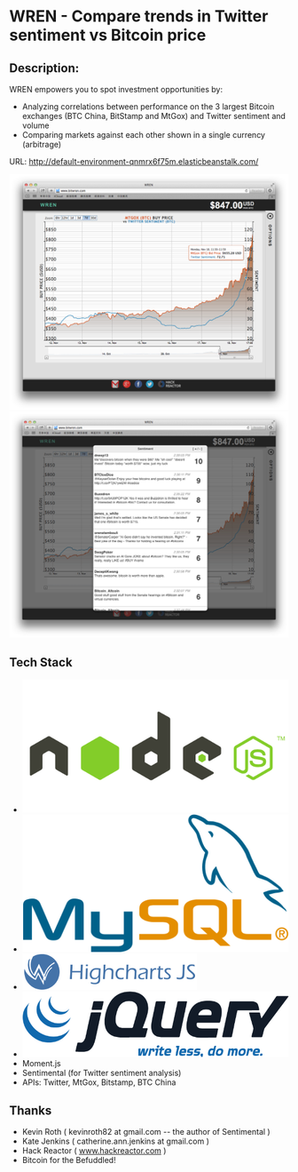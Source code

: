 WREN - Compare trends in Twitter sentiment vs Bitcoin price
==============

**Description:**
--------------

WREN empowers you to spot investment opportunities by:
 - Analyzing correlations between performance on the 3 largest Bitcoin exchanges (BTC China, BitStamp and MtGox) and Twitter sentiment and volume
 - Comparing markets against each other shown in a single currency (arbitrage)
 
URL: http://default-environment-qnmrx6f75m.elasticbeanstalk.com/

![Alt text](/img/screenshots/screenshot.png "MtGox performance over past 7 days vs Twitter Sentiment")
![Alt text](/img/screenshots/tweets.png "Twitter Sentiment")

Tech Stack
----------
 - ![Alt text](/img/techstack/nodejs.png "Node.js")
 - ![Alt text](/img/techstack/mysql.png "MySQL") 
 - ![Alt text](/img/techstack/highcharts.png "HighCharts")
 - ![Alt text](/img/techstack/jquery.png "jQuery") 
 - Moment.js 
 - Sentimental (for Twitter sentiment analysis)
 - APIs: Twitter, MtGox, Bitstamp, BTC China

Thanks
----------
 - Kevin Roth ( kevinroth82 at gmail.com -- the author of Sentimental )
 - Kate Jenkins ( catherine.ann.jenkins at gmail.com )
 - Hack Reactor ( www.hackreactor.com )
 - Bitcoin for the Befuddled!
